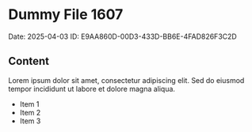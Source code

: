 # Dummy File 1607

Date: 2025-04-03
ID: E9AA860D-00D3-433D-BB6E-4FAD826F3C2D

## Content

Lorem ipsum dolor sit amet, consectetur adipiscing elit.
Sed do eiusmod tempor incididunt ut labore et dolore magna aliqua.

* Item 1
* Item 2
* Item 3

